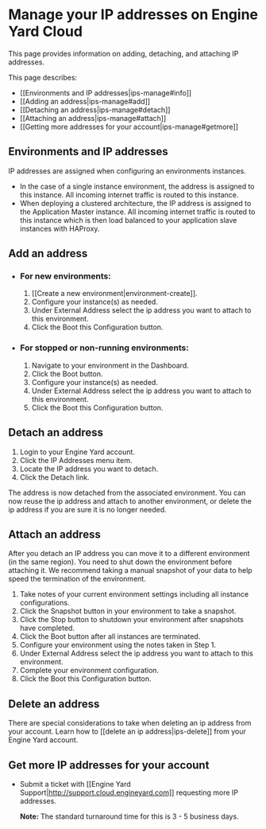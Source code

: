 # Manage your IP addresses on Engine Yard Cloud

This page provides information on adding, detaching, and 
attaching IP addresses.

This page describes:

  * [[Environments and IP addresses|ips-manage#info]]
  * [[Adding an address|ips-manage#add]]
  * [[Detaching an address|ips-manage#detach]]
  * [[Attaching an address|ips-manage#attach]]
  * [[Getting more addresses for your account|ips-manage#getmore]]



<h2 id="info">Environments and IP addresses</h2>

IP addresses are assigned when configuring an environments instances.

  * In the case of a single instance environment, the address is assigned to 
    this instance.  All incoming internet traffic is routed to this instance.
  * When deploying a clustered architecture, the IP address is assigned to the
    Application Master instance.  All incoming internet traffic is routed to this
    instance which is then load balanced to your application slave instances with
    HAProxy.



<h2 id="add">Add an address</h2>

* ### For new environments:

  1. [[Create a new environment|environment-create]].
  2. Configure your instance(s) as needed.
  3. Under External Address select the ip address you want to attach to this environment.
  4. Click the Boot this Configuration button. 


* ### For stopped or non-running environments:

  1. Navigate to your environment in the Dashboard.
  2. Click the Boot button.
  3. Configure your instance(s) as needed.
  4. Under External Address select the ip address you want to attach to this environment.
  5. Click the Boot this Configuration button.


<h2 id="detach">Detach an address</h2>

  1. Login to your Engine Yard account.
  2. Click the IP Addresses menu item.
  3. Locate the IP address you want to detach.
  4. Click the Detach link.

The address is now detached from the associated environment.  You can now reuse
the ip address and attach to another environment, or delete the ip address if you
are sure it is no longer needed.
  
  
<h2 id="attach">Attach an address</h2>

After you detach an IP address you can move it to a different environment (in the same region). 
You need to shut down the environment before attaching it.  We recommend 
taking a manual snapshot of your data to help speed the termination of the 
environment.

1. Take notes of your current environment settings including all instance configurations.
2. Click the Snapshot button in your environment to take a snapshot.
3. Click the Stop button to shutdown your environment after snapshots have completed.
4. Click the Boot button after all instances are terminated.
5. Configure your environment using the notes taken in Step 1.
6. Under External Address select the ip address you want to attach to this environment.
7. Complete your environment configuration.
8. Click the Boot this Configuration button.


## Delete an address
There are special considerations to take when deleting an ip address from your account.
Learn how to [[delete an ip address|ips-delete]] from your Engine Yard account.

<h2 id="getmore"> Get more IP addresses for your account</h2>

* Submit a ticket with [[Engine Yard Support|http://support.cloud.engineyard.com]] requesting more IP addresses.

    **Note:** The standard turnaround time for this is 3 - 5 business days.
    